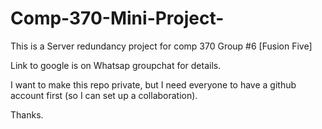 # Comp-370-Mini-Project-
This is a Server redundancy project for comp 370 Group #6 [Fusion Five] 

Link to google is on Whatsap groupchat for details. 

I want to make this repo private, but I need everyone to have a github account first (so I can set up a collaboration). 

Thanks. 
